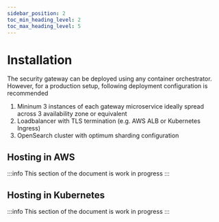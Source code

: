 ```yaml
---
sidebar_position: 2
toc_min_heading_level: 2
toc_max_heading_level: 5
---
```


# Installation

The security gateway can be deployed using any container orchestrator. However,
for a production setup, following deployment configuration is recommended

1. Mininum 3 instances of each gateway microservice ideally spread across
   3 availability zone or equivalent
2. Loadbalancer with TLS termination (e.g. AWS ALB or Kubernetes Ingress)
3. OpenSearch cluster with optimum sharding configuration

## Hosting in AWS

:::info
This section of the document is work in progress
:::

## Hosting in Kubernetes

:::info
This section of the document is work in progress
:::
